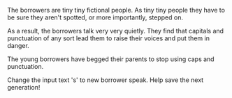 The borrowers are tiny tiny fictional people. As tiny tiny people they have to be sure they aren't spotted, or more importantly, stepped on. 

As a result, the borrowers talk very very quietly. They find that capitals and punctuation of any sort lead them to raise their voices and put them in danger. 

The young borrowers have begged their parents to stop using caps and punctuation.

Change the input text 's' to new borrower speak. Help save the next generation!